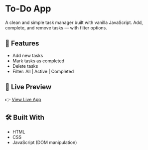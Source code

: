 # To-Do App

A clean and simple task manager built with vanilla JavaScript. Add, complete, and remove tasks — with filter options.

## 🚀 Features
- Add new tasks
- Mark tasks as completed
- Delete tasks
- Filter: All | Active | Completed

## 📸 Live Preview
👉 [View Live App](https://to-do-app-portfolioto.netlify.app)

## 🛠 Built With
- HTML
- CSS
- JavaScript (DOM manipulation)
